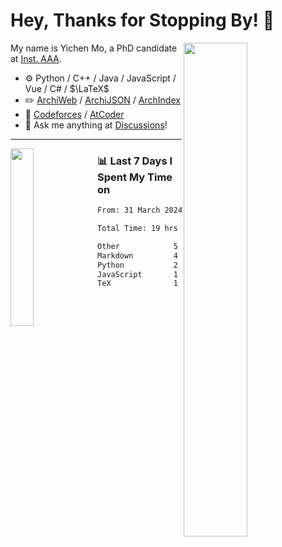 # Hey, Thanks for Stopping By! 🦭

<picture>
    <source media="(prefers-color-scheme: dark)" srcset="https://github-readme-stats.vercel.app/api?username=amomorning&show_icons=true&theme=noctis_minimus&hide=issues">
    <img align="right" width="45%" src="https://github-readme-stats.vercel.app/api?username=amomorning&show_icons=true&theme=graywhite&hide=issues">
</picture>


My name is Yichen Mo, a PhD candidate at [Inst. AAA](https://archialgo.com).

-   :gear: Python / C++ / Java / JavaScript / Vue / C# / $\LaTeX$ 
-   :pencil2: [ArchiWeb](https://web.archialgo.com) / [ArchiJSON](https://www.food4rhino.com/en/app/archijson) / [ArchIndex](https://index.archialgo.com/) 
-   :abacus: [Codeforces](https://codeforces.com/profile/LaPluma) / [AtCoder](https://atcoder.jp/users/amomorning)
-   :thought_balloon: Ask me anything at [Discussions](https://github.com/amomorning/amomorning/discussions/new)!


---

<picture>
    <source media="(prefers-color-scheme: dark)" srcset="https://github-readme-stats.vercel.app/api/top-langs/?username=amomorning&hide=Mathematica&theme=noctis_minimus">
    <img align="left" width="27%" src="https://github-readme-stats.vercel.app/api/top-langs/?username=amomorning&hide=Mathematica&theme=graywhite">
</picture>

  
### 📊 Last 7 Days I Spent My Time on

<!--START_SECTION:waka-->

```txt
From: 31 March 2024 - To: 07 April 2024

Total Time: 19 hrs 31 mins

Other            5 hrs 34 mins   ███████░░░░░░░░░░░░░░░░░░   28.50 %
Markdown         4 hrs 10 mins   █████▒░░░░░░░░░░░░░░░░░░░   21.36 %
Python           2 hrs 45 mins   ███▓░░░░░░░░░░░░░░░░░░░░░   14.12 %
JavaScript       1 hr 48 mins    ██▒░░░░░░░░░░░░░░░░░░░░░░   09.26 %
TeX              1 hr 22 mins    █▓░░░░░░░░░░░░░░░░░░░░░░░   07.04 %
```

<!--END_SECTION:waka-->　　
